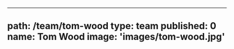 ---
path: /team/tom-wood
type: team
published: 0
name: Tom Wood
image: 'images/tom-wood.jpg'
-----------------------------
